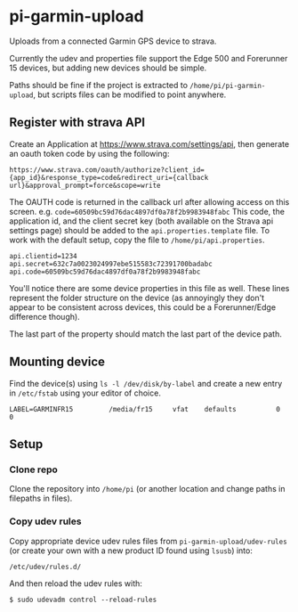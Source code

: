 # pi-garmin-upload
Uploads from a connected Garmin GPS device to strava.

Currently the udev and properties file support the Edge 500 and Forerunner 15 devices, but adding new devices should be simple.

Paths should be fine if the project is extracted to `/home/pi/pi-garmin-upload`, but scripts files can be modified to point anywhere.

## Register with strava API
Create an Application at https://www.strava.com/settings/api, then generate an oauth token code by using the following:
```
https://www.strava.com/oauth/authorize?client_id={app_id}&response_type=code&redirect_uri={callback url}&approval_prompt=force&scope=write  
```
The OAUTH code is returned in the callback url after allowing access on this screen. e.g. `code=60509bc59d76dac4897df0a78f2b9983948fabc`
This code, the application id, and the client secret key (both available on the Strava api settings page) should be added to the `api.properties.template` file. To work with the default setup, copy the file to `/home/pi/api.properties`.
```
api.clientid=1234
api.secret=632c7a0023024997ebe515583c72391700badabc
api.code=60509bc59d76dac4897df0a78f2b9983948fabc
```
You'll notice there are some device properties in this file as well. These lines represent the folder structure on the device (as annoyingly they don't appear to be consistent across devices, this could be a Forerunner/Edge difference though).

The last part of the property should match the last part of the device path.
## Mounting device
Find the device(s) using `ls -l /dev/disk/by-label` and create a new entry in `/etc/fstab` using your editor of choice.
```
LABEL=GARMINFR15         /media/fr15     vfat    defaults          0       0
```
## Setup
### Clone repo
Clone the repository into `/home/pi` (or another location and change paths in filepaths in files).
### Copy udev rules
Copy appropriate device udev rules files from `pi-garmin-upload/udev-rules` (or create your own with a new product ID found using `lsusb`) into:
```
/etc/udev/rules.d/
```
And then reload the udev rules with:
```
$ sudo udevadm control --reload-rules
```

